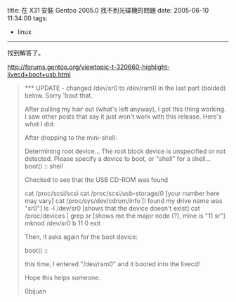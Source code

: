 title: 在 X31 安裝 Gentoo 2005.0 找不到光碟機的問題
date: 2005-06-10 11:34:00
tags: 
- linux
---

找到解答了。

http://forums.gentoo.org/viewtopic-t-320660-highlight-livecd+boot+usb.html
<a name='more'></a>
> *** UPDATE - changed /dev/sr0 to /dev/ram0 in the last part (bolded) below. Sorry 'bout that.
> 
> After pulling my hair out (what's left anyway), I got this thing working. I saw other posts that say it just won't work with this release. Here's what I did:
> 
> After dropping to the mini-shell:
> 
> Determining root device...
> The root block device is unspecified or not detected.
> Please specify a device to boot, or "shell" for a shell...
> boot() :: shell
> 
> Checked to see that the USB CD-ROM was found
> 
> cat /proc/scsi/scsi
> cat /proc/scsi/usb-storage/0 [your number here may vary]
> cat /proc/sys/dev/cdrom/info [I found my drive name was "sr0"]
> ls -l /dev/sr0 [shows that the device doesn't exist]
> cat /proc/devices | grep sr [shows me the major node (?), mine is "11 sr"]
> mknod /dev/sr0 b 11 0
> exit
> 
> Then, it asks again for the boot device:
> 
> boot() ::
> 
> this time, I entered "/dev/ram0" and it booted into the livecd!
> 
> Hope this helps someone.
> 
> 0bijuan